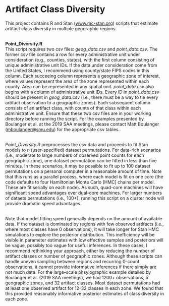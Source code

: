 # Artifact Class Diversity
This project contains R and Stan (www.mc-stan.org) scripts that estimate artifact class diversity in multiple geographic regions.<br><br>

<b>Point_Diversity.R</b><br>
This script requires two csv files: <i>geog_data.csv</i> and <i>point_data.csv</i>. The former csv file contains a row for every administrative unit under consideration (e.g., counties, states), with the first column consisting of unique administrative unit IDs. If the data under consideration come from the United States, I recommend using county/state FIPS codes in this column. Each succeeing column represents a geographic zone of interest, where values represent the area of the zone represented within each county. Area can be represented in any spatial unit. <i>point_data.csv</i> also begins with a column of administrative unit IDs. Every ID in <i>point_data.csv</i> should be present in <i>geog_data.csv</i> (i.e., there must be a way to tie every artifact observation to a geographic zones). Each subsequent column consists of an artifact class, with counts of that class within each administrative unit. Ensure that these two csv files are in your working directory before running the script. For the examples presented by Boulanger et al. at the 2019 SAA meetings, please contact Matt Boulanger (mboulanger@smu.edu) for the appropriate csv tables.<br><br>

<i>Point_Diversity.R</i> preprocesses the csv data and proceeds to fit Stan models to <i>n</i> (user-specified) dataset permutations. For data-rich scenarios (i.e., moderate to large numbers of observed point counts for each geographic zone), one dataset permutation can be fitted in less than five minutes. In these scenarios, it may be possible to fit up to 100 dataset permutations on a personal computer in a reasonable amount of time. Note that this runs as a parallel process, where each model is fit on one core (the code defaults to four Hamiltonian Monte Carlo [HMC] chains per model. These are fit serially on each node). As such, quad-core machines will have significant speed advantages over dual-core machines. For larger numbers of dataets permutations (i.e., 100+), running this script on a cluster node will provide dramatic speed advantages.<br><br>

Note that model fitting speed generally depends on the amount of available data. If the dataset is dominated by regions with few observed artifacts (i.e., where most classes have 0 observations), it will take longer for Stan HMC simulations to explore the posterior distribution. This inefficiency will be visible in parameter estimates with low effective samples and posteriors will be vague, possibly too vague for useful inferences. In these cases, I recommend rethinking your approach, either by reducing the number of artifact classes or number of geographic zones. Although these scripts can handle uneven sampling between regions and recurring 0-count observations, it cannot provide informative inferences if there simply are not much data. For the large-scale phsyiographic example detailed by Boulanger et al. (2019 SAA meetings), we had 1200+ observations, 5 geographic zones, and 32 artifact classes. Most dataset permutations had at least one observed artifact for 12-32 classes in each zone. We found that this provided reasonably informative posterior estimates of class diversity in each zone.<br><br>
